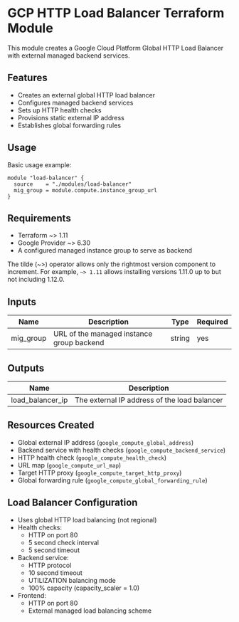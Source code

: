 # GCP HTTP Load Balancer Terraform Module

This module creates a Google Cloud Platform Global HTTP Load Balancer with external managed backend services.

## Features

- Creates an external global HTTP load balancer
- Configures managed backend services
- Sets up HTTP health checks
- Provisions static external IP address
- Establishes global forwarding rules

## Usage

Basic usage example:

```hcl
module "load-balancer" {
  source    = "./modules/load-balancer"
  mig_group = module.compute.instance_group_url
}
```

## Requirements

- Terraform ~> 1.11
- Google Provider ~> 6.30
- A configured managed instance group to serve as backend

The tilde (~>) operator allows only the rightmost version component to increment. For example, `~> 1.11` allows installing versions 1.11.0 up to but not including 1.12.0.

## Inputs

| Name      | Description                               | Type   | Required |
| --------- | ----------------------------------------- | ------ | -------- |
| mig_group | URL of the managed instance group backend | string | yes      |

## Outputs

| Name             | Description                                  |
| ---------------- | -------------------------------------------- |
| load_balancer_ip | The external IP address of the load balancer |

## Resources Created

- Global external IP address (`google_compute_global_address`)
- Backend service with health checks (`google_compute_backend_service`)
- HTTP health check (`google_compute_health_check`)
- URL map (`google_compute_url_map`)
- Target HTTP proxy (`google_compute_target_http_proxy`)
- Global forwarding rule (`google_compute_global_forwarding_rule`)

## Load Balancer Configuration

- Uses global HTTP load balancing (not regional)
- Health checks:
  - HTTP on port 80
  - 5 second check interval
  - 5 second timeout
- Backend service:
  - HTTP protocol
  - 10 second timeout
  - UTILIZATION balancing mode
  - 100% capacity (capacity_scaler = 1.0)
- Frontend:
  - HTTP on port 80
  - External managed load balancing scheme
